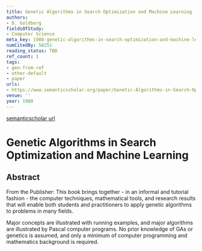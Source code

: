 ```yaml
---
title: Genetic Algorithms in Search Optimization and Machine Learning
authors:
- D. Goldberg
fieldsOfStudy:
- Computer Science
meta_key: 1988-genetic-algorithms-in-search-optimization-and-machine-learning
numCitedBy: 58251
reading_status: TBD
ref_count: 1
tags:
- gen-from-ref
- other-default
- paper
urls:
- https://www.semanticscholar.org/paper/Genetic-Algorithms-in-Search-Optimization-and-Goldberg/2e62d1345b340d5fda3b092c460264b9543bc4b5?sort=total-citations
venue: ''
year: 1988
---
```


[semanticscholar url](https://www.semanticscholar.org/paper/Genetic-Algorithms-in-Search-Optimization-and-Goldberg/2e62d1345b340d5fda3b092c460264b9543bc4b5?sort=total-citations)

# Genetic Algorithms in Search Optimization and Machine Learning

## Abstract

From the Publisher: 
This book brings together - in an informal and tutorial fashion - the computer techniques, mathematical tools, and research results that will enable both students and practitioners to apply genetic algorithms to problems in many fields. 
 
Major concepts are illustrated with running examples, and major algorithms are illustrated by Pascal computer programs. No prior knowledge of GAs or genetics is assumed, and only a minimum of computer programming and mathematics background is required.
